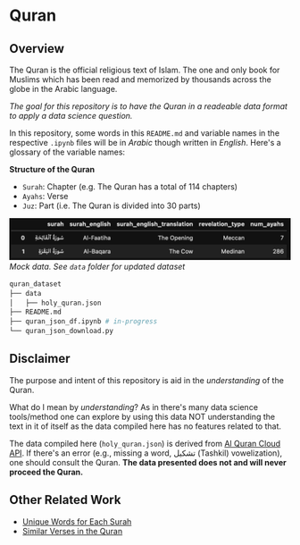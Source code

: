 # Quran

## Overview
The Quran is the official religious text of Islam. The one and only book for Muslims which has been read and memorized by thousands across the globe in the Arabic language. 

*The goal for this repository is to have the Quran in a readeable data format to apply a data science question.*

In this repository, some words in this ```README.md``` and variable names in the respective ```.ipynb``` files will be in *Arabic* though written in *English*. Here's a glossary of the variable names:

**Structure of the Quran**
- ```Surah```: Chapter (e.g. The Quran has a total of 114 chapters)
- ```Ayahs```: Verse
- ```Juz```: Part (i.e. The Quran is divided into 30 parts)

![Image](img/quran_data_ch_1-2.png)
*Mock data. See ```data``` folder for updated dataset*

```bash
quran_dataset
├── data
│   ├── holy_quran.json 
├── README.md
├── quran_json_df.ipynb # in-progress
└── quran_json_download.py 
```

## Disclaimer
The purpose and intent of this repository is aid in the *understanding* of the Quran. 

What do I mean by *understanding*? As in there's many data science tools/method one can explore by using this data NOT understanding the text in it of itself as the data compiled here has no features related to that. 

The data compiled here (```holy_quran.json```) is derived from [Al Quran Cloud API](https://alquran.cloud/api). If there's an error (e.g., missing a word, تشكيل (Tashkil) vowelization), one should consult the Quran. **The data presented does not and will never proceed the Quran.**

## Other Related Work
- [Unique Words for Each Surah](https://github.com/mmayet/quran_sandbox)
- [Similar Verses in the Quran](https://github.com/jawadshuaib/quran-similarity-search-jupyter-notebooks)
